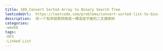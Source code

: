 ```yaml
---
title: 109.Convert Sorted Array to Binary Search Tree
leetcodeUrl:  https://leetcode.com/problems/convert-sorted-list-to-binary-search-tree/
description:  将一个有序链表转换成一棵高度平衡的二叉搜索树
categories:
-week6
tags:
-DFS
-Linked List
---
```


